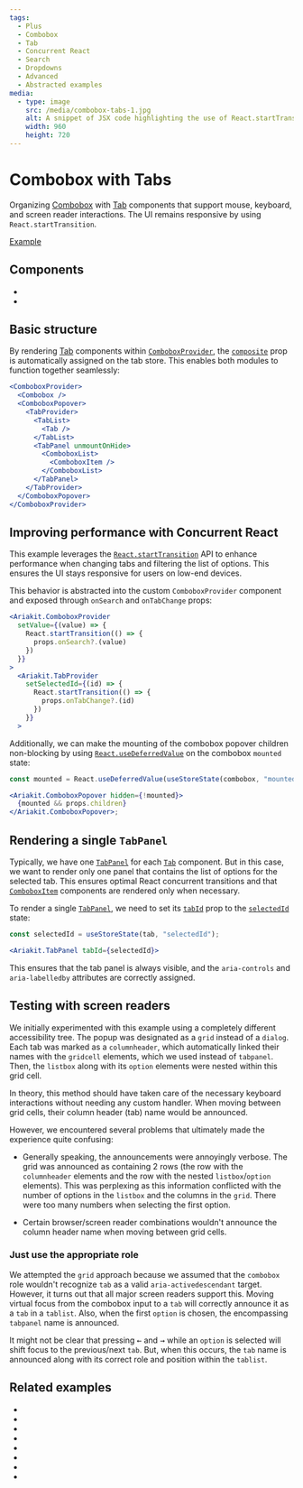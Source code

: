 ```yaml
---
tags:
  - Plus
  - Combobox
  - Tab
  - Concurrent React
  - Search
  - Dropdowns
  - Advanced
  - Abstracted examples
media:
  - type: image
    src: /media/combobox-tabs-1.jpg
    alt: A snippet of JSX code highlighting the use of React.startTransition on ComboboxProvider and TabProvider
    width: 960
    height: 720
---
```


# Combobox with Tabs

<div data-description>

Organizing [Combobox](/components/combobox) with [Tab](/components/tab) components that support mouse, keyboard, and screen reader interactions. The UI remains responsive by using `React.startTransition`.

</div>

<div data-tags></div>

<a href="./index.react.tsx" data-playground>Example</a>

## Components

<div data-cards="components">

- [](/components/combobox)
- [](/components/tab)

</div>

## Basic structure

By rendering [Tab](/components/tab) components within [`ComboboxProvider`](/reference/combobox-provider), the [`composite`](/reference/tab-provider#composite) prop is automatically assigned on the tab store. This enables both modules to function together seamlessly:

```jsx "TabProvider" "TabList" "Tab" "TabPanel"
<ComboboxProvider>
  <Combobox />
  <ComboboxPopover>
    <TabProvider>
      <TabList>
        <Tab />
      </TabList>
      <TabPanel unmountOnHide>
        <ComboboxList>
          <ComboboxItem />
        </ComboboxList>
      </TabPanel>
    </TabProvider>
  </ComboboxPopover>
</ComboboxProvider>
```

## Improving performance with Concurrent React

This example leverages the [`React.startTransition`](https://react.dev/reference/react/startTransition) API to enhance performance when changing tabs and filtering the list of options. This ensures the UI stays responsive for users on low-end devices.

This behavior is abstracted into the custom `ComboboxProvider` component and exposed through `onSearch` and `onTabChange` props:

```jsx {3-5,10-12}
<Ariakit.ComboboxProvider
  setValue={(value) => {
    React.startTransition(() => {
      props.onSearch?.(value)
    })
  }}
>
  <Ariakit.TabProvider
    setSelectedId={(id) => {
      React.startTransition(() => {
        props.onTabChange?.(id)
      })
    }}
  >
```

Additionally, we can make the mounting of the combobox popover children non-blocking by using [`React.useDeferredValue`](https://react.dev/reference/react/useDeferredValue) on the combobox `mounted` state:

```jsx "useDeferredValue"
const mounted = React.useDeferredValue(useStoreState(combobox, "mounted"));

<Ariakit.ComboboxPopover hidden={!mounted}>
  {mounted && props.children}
</Ariakit.ComboboxPopover>;
```

## Rendering a single `TabPanel`

Typically, we have one [`TabPanel`](/reference/tab-panel) for each [`Tab`](/reference/tab) component. But in this case, we want to render only one panel that contains the list of options for the selected tab. This ensures optimal React concurrent transitions and that [`ComboboxItem`](/reference/combobox-item) components are rendered only when necessary.

To render a single [`TabPanel`](/reference/tab-panel), we need to set its [`tabId`](/reference/tab-panel#tabid) prop to the [`selectedId`](/reference/use-tab-store#selectedid) state:

```jsx
const selectedId = useStoreState(tab, "selectedId");

<Ariakit.TabPanel tabId={selectedId}>
```

This ensures that the tab panel is always visible, and the `aria-controls` and `aria-labelledby` attributes are correctly assigned.

## Testing with screen readers

We initially experimented with this example using a completely different accessibility tree. The popup was designated as a `grid` instead of a `dialog`. Each tab was marked as a `columnheader`, which automatically linked their names with the `gridcell` elements, which we used instead of `tabpanel`. Then, the `listbox` along with its `option` elements were nested within this grid cell.

In theory, this method should have taken care of the necessary keyboard interactions without needing any custom handler. When moving between grid cells, their column header (tab) name would be announced.

However, we encountered several problems that ultimately made the experience quite confusing:

- Generally speaking, the announcements were annoyingly verbose. The grid was announced as containing 2 rows (the row with the `columnheader` elements and the row with the nested `listbox`/`option` elements). This was perplexing as this information conflicted with the number of options in the `listbox` and the columns in the `grid`. There were too many numbers when selecting the first option.

- Certain browser/screen reader combinations wouldn't announce the column header name when moving between grid cells.

### Just use the appropriate role

We attempted the `grid` approach because we assumed that the `combobox` role wouldn't recognize `tab` as a valid `aria-activedescendant` target. However, it turns out that all major screen readers support this. Moving virtual focus from the combobox input to a `tab` will correctly announce it as a `tab` in a `tablist`. Also, when the first `option` is chosen, the encompassing `tabpanel` name is announced.

It might not be clear that pressing <kbd>←</kbd> and <kbd>→</kbd> while an `option` is selected will shift focus to the previous/next `tab`. But, when this occurs, the `tab` name is announced along with its correct role and position within the `tablist`.

## Related examples

<div data-cards="examples">

- [](/examples/dialog-combobox-tab-command-menu)
- [](/examples/combobox-filtering)
- [](/examples/combobox-filtering-integrated)
- [](/examples/combobox-group)
- [](/examples/combobox-links)
- [](/examples/combobox-cancel)
- [](/examples/combobox-disclosure)
- [](/examples/select-combobox-tab)

</div>
